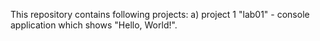 This repository contains following projects:
a) project 1 "lab01" - console application which shows "Hello, World!".
